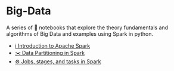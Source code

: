 # Big-Data

A series of 📓 notebooks that explore the theory fundamentals and algorithms of Big Data and examples using Spark in python.


- [ℹ️ Introduction to Apache Spark](https://nbviewer.org/github/victorviro/Big-Data/blob/main/Introduction_to_Spark.ipynb)
- [✂️ Data Partitioning in Spark](https://nbviewer.org/github/victorviro/Big-Data/blob/main/Data_Partitioning_in_Spark.ipynb)
- [⚙️ Jobs, stages, and tasks in Spark](https://nbviewer.org/github/victorviro/Big-Data/blob/main/PySpark_RDD_example_Jobs%2C_stages_and_tasks.ipynb)
